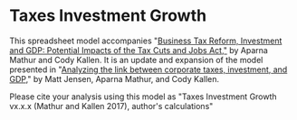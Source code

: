 # Taxes Investment Growth

This spreadsheet model accompanies "[Business Tax Reform, Investment and GDP: Potential Impacts of the Tax Cuts and Jobs Act,"](https://www.aei.org/wp-content/uploads/2017/12/12.11.17-Mathur-Business-Tax-Reform.pdf) by Aparna Mathur and Cody Kallen. It is an update and expansion of the model presented in "[Analyzing the link between corporate taxes, investment, and GDP](http://www.aei.org/publication/analyzing-the-link-between-corporate-taxes-investment-and-gdp/)," by Matt Jensen, Aparna Mathur, and Cody Kallen. 

Please cite your analysis using this model as "Taxes Investment Growth vx.x.x (Mathur and Kallen 2017), author's calculations" 
